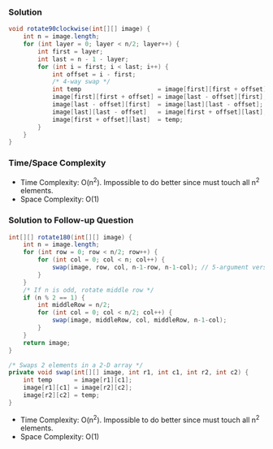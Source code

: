 ### Solution

```java
void rotate90clockwise(int[][] image) {
    int n = image.length;
    for (int layer = 0; layer < n/2; layer++) {
        int first = layer;
        int last = n - 1 - layer;
        for (int i = first; i < last; i++) {
            int offset = i - first;
            /* 4-way swap */
            int temp                     = image[first][first + offset];
            image[first][first + offset] = image[last - offset][first];
            image[last - offset][first]  = image[last][last - offset];
            image[last][last - offset]   = image[first + offset][last];
            image[first + offset][last]  = temp;
        }
    }
}
```

### Time/Space Complexity

- Time Complexity: O(n<sup>2</sup>). Impossible to do better since must touch all n<sup>2</sup> elements.
- Space Complexity: O(1)

### Solution to Follow-up Question

```java
int[][] rotate180(int[][] image) {
    int n = image.length;
    for (int row = 0; row < n/2; row++) {
        for (int col = 0; col < n; col++) {
            swap(image, row, col, n-1-row, n-1-col); // 5-argument version of swap
        }
    }
    /* If n is odd, rotate middle row */
    if (n % 2 == 1) {
        int middleRow = n/2;
        for (int col = 0; col < n/2; col++) {
            swap(image, middleRow, col, middleRow, n-1-col);
        }
    }
    return image;
}

/* Swaps 2 elements in a 2-D array */
private void swap(int[][] image, int r1, int c1, int r2, int c2) {
    int temp      = image[r1][c1];
    image[r1][c1] = image[r2][c2];
    image[r2][c2] = temp;
}
```

- Time Complexity: O(n<sup>2</sup>). Impossible to do better since must touch all n<sup>2</sup> elements.
- Space Complexity: O(1)
